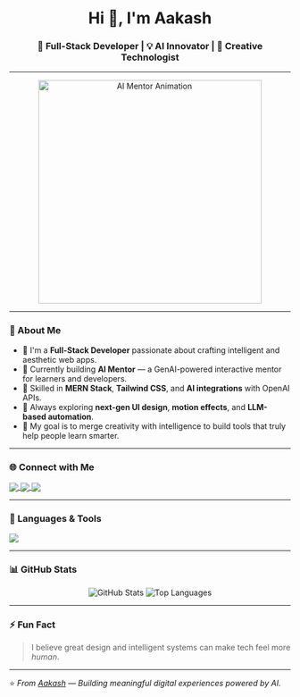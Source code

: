 <h1 align="center">Hi 👋, I'm Aakash</h1>
<h3 align="center">🚀 Full-Stack Developer | 💡 AI Innovator | 🎨 Creative Technologist</h3>

---

<div align="center">
  <img src="https://media.giphy.com/media/L1R1tvI9svkIWwpVYr/giphy.gif" width="400" alt="AI Mentor Animation"/>
</div>

---

### 👋 About Me  

- 🚀 I'm a **Full-Stack Developer** passionate about crafting intelligent and aesthetic web apps.  
- 🤖 Currently building **AI Mentor** — a GenAI-powered interactive mentor for learners and developers.  
- 💬 Skilled in **MERN Stack**, **Tailwind CSS**, and **AI integrations** with OpenAI APIs.  
- 🧠 Always exploring **next-gen UI design**, **motion effects**, and **LLM-based automation**.  
- 🎯 My goal is to merge creativity with intelligence to build tools that truly help people learn smarter.  

---

### 🌐 Connect with Me  

<p align="left">
  <a href="https://www.linkedin.com/in/your-linkedin" target="blank">
    <img align="center" src="https://img.shields.io/badge/LINKEDIN-0077B5?style=for-the-badge&logo=linkedin&logoColor=white"/>
  </a>
  <a href="https://www.instagram.com/your-instagram" target="blank">
    <img align="center" src="https://img.shields.io/badge/INSTAGRAM-E4405F?style=for-the-badge&logo=instagram&logoColor=white"/>
  </a>
  <a href="mailto:aakash@example.com">
    <img align="center" src="https://img.shields.io/badge/EMAIL-D14836?style=for-the-badge&logo=gmail&logoColor=white"/>
  </a>
</p>

---

### 🧰 Languages & Tools  

<p align="left">
  <img src="https://skillicons.dev/icons?i=html,css,js,react,nodejs,express,mongodb,tailwind,git,github,vscode,cpp,python,figma" />
</p>

---

### 📊 GitHub Stats  

<p align="center">
  <img src="https://github-readme-stats.vercel.app/api?username=aakash&show_icons=true&theme=radical" alt="GitHub Stats"/>
  <img src="https://github-readme-stats.vercel.app/api/top-langs/?username=aakash&layout=compact&theme=radical" alt="Top Languages"/>
</p>

---

### ⚡ Fun Fact  
> I believe great design and intelligent systems can make tech feel more *human*.  

---

⭐️ *From [Aakash](https://github.com/aakash)* — *Building meaningful digital experiences powered by AI.*

